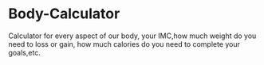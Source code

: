 # Body-Calculator
Calculator for every aspect of our body, your IMC,how much weight do you need to loss or gain, how much calories do you need to complete your goals,etc.
